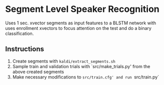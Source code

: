 # Segment Level Speaker Recognition
Uses 1 sec. xvector segments as input features to a BLSTM network with uses enrollment xvectors to focus attention on the test and do a binary classification.

## Instructions
  1. Create segments with `kaldi/extract_segments.sh`
  2. Sample train and validation trials with `src/make_trials.py' from the above created segments
  3. Make necessary modifications to `src/train.cfg' and run `src/train.py`
